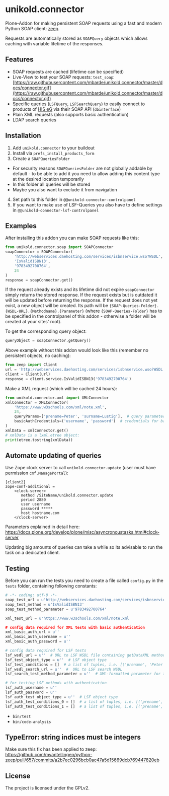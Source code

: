 unikold.connector
=================

Plone-Addon for making persistent SOAP requests using a fast and modern Python SOAP client: [zeep](https://pypi.org/project/zeep/).

Requests are automatically stored as `SOAPQuery` objects which allows caching with variable lifetime of the responses.


Features
--------

- SOAP requests are cached (lifetime can be specified)
- Live-View to test your SOAP requests: `test_soap`: [https://raw.githubusercontent.com/mbarde/unikold.connector/master/docs/connector.gif](https://raw.githubusercontent.com/mbarde/unikold.connector/master/docs/connector.gif)
- Specific queries (`LSFQuery`, `LSFSearchQuery`) to easily connect to products of [HIS eG](https://www.his.de) via their SOAP API (`dbinterface`)
- Plain XML requests (also supports basic authentication)
- LDAP search queries

Installation
--------
1. Add `unikold.connector` to your buildout
2. Install via `prefs_install_products_form`
3. Create a `SOAPQueriesFolder`
* For security reasons `SOAPQueriesFolder` are not globally addable by default - to be able to add it you need to allow adding this content type at the desired location temporarily
* In this folder all queries will be stored
* Maybe you also want to exclude it from navigation
4. Set path to this folder in `@@unikold-connector-controlpanel`
5. If you want to make use of LSF-Queries you also have to define settings in `@@unikold-connector-lsf-controlpanel`


Examples
--------

After installing this addon you can make SOAP requests like this:

```python
from unikold.connector.soap import SOAPConnector
soapConnector = SOAPConnector(
    'http://webservices.daehosting.com/services/isbnservice.wso?WSDL',  # URL to WSDL file
    'IsValidISBN13',                                                    # name of the method
    '9783492700764',                                                    # method parameter
    24                                                                  # lifetime of this request in hours
)
response = soapConnector.get()
```

If the request already exists and its lifetime did not expire `soapConnector` simply returns the stored response.
If the request exists but is outdated it will be updated before returning the response.
If the request does not yet exist, a new object will be created. Its path will be `{SOAP-Queries-Folder}.{WSDL-URL}.{Methodname}.{Parameter}` (where `{SOAP-Queries-Folder}` has to be specified in the controlpanel of this addon - otherwise a folder will be created at your sites' root).

To get the corresponding query object:

```python
queryObject = soapConnector.getQuery()
```

Above example without this addon would look like this (remember no persistent objects, no caching):

```python
from zeep import Client
url = 'http://webservices.daehosting.com/services/isbnservice.wso?WSDL'
client = Client(url)
response = client.service.IsValidISBN13('9783492700764')
```

Make a XML request (which will be cached 24 hours):

```python
from unikold.connector.xml import XMLConnector
xmlConnector = XMLConnector(
    'https://www.w3schools.com/xml/note.xml',
    24,
    queryParams=['prename=Peter', 'surname=Lustig'],  # query parameters (optional)
    basicAuthCredentials=('username', 'password')  # credentials for basic authentication (optional)
)
xmlData = xmlConnector.get()
# xmlData is a lxml.etree object:
print(etree.tostring(xmlData))
```

Automate updating of queries
--------

Use Zope clock server to call `unikold.connector.update` (user must have permission `cmf.ManagePortal`):

```
[client2]
zope-conf-additional =
    <clock-server>
       method /SiteName/unikold.connector.update
       period 2880
       user username
       password *****
       host hostname.com
    </clock-server>
```

Parameters explained in detail here: https://docs.plone.org/develop/plone/misc/asyncronoustasks.html#clock-server

Updating big amounts of queries can take a while so its advisable to run the task on a dedicated client.


Testing
------------

Before you can run the tests you need to create a file called `config.py` in the `tests` folder,
containing following constants:

```python
# -*- coding: utf-8 -*-
soap_test_url = u'http://webservices.daehosting.com/services/isbnservice.wso?WSDL'
soap_test_method = u'IsValidISBN13'
soap_test_method_parameter = u'9783492700764'

xml_test_url = u'https://www.w3schools.com/xml/note.xml

# config data required for XML tests with basic authentication
xml_basic_auth_url = u''
xml_basic_auth_username = u''
xml_basic_auth_password = u''

# config data required for LSF tests
lsf_wsdl_url = u''  # URL to LSF WSDL file containing getDataXML method
lsf_test_object_type = u''  # LSF object type
lsf_test_conditions = []  # a list of tuples, i.e. [('prename', 'Peter')]
lsf_wsdl_search_url = u''  #  URL to LSF search WSDL
lsf_search_test_method_parameter = u''  # XML-formatted parameter for the search method

# for testing LSF methods with authentication
lsf_auth_username = u''
lsf_auth_password = u''
lsf_auth_test_object_type = u''  # LSF object type
lsf_auth_test_conditions_0 = []  # a list of tuples, i.e. [('prename', 'Peter')]
lsf_auth_test_conditions_1 = []  # a list of tuples, i.e. [('prename', 'Peter')]
```

* `bin/test`
* `bin/code-analysis`

TypeError: string indices must be integers
------------

Make sure this fix has been applied to zeep: https://github.com/mvantellingen/python-zeep/pull/657/commits/a2b7ec0296bcb0ac47a5d15669dcb769447820eb


License
-------

The project is licensed under the GPLv2.
